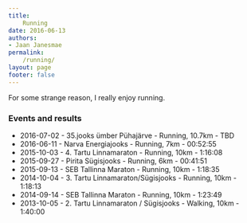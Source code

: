 ```yaml
---
title:
    Running
date: 2016-06-13
authors:
- Jaan Janesmae
permalink:
    /running/
layout: page
footer: false
---
```

For some strange reason, I really enjoy running.

### Events and results

- 2016-07-02 - 35.jooks ümber Pühajärve - Running, 10.7km - TBD
- 2016-06-11 - Narva Energiajooks - Running, 7km - 00:52:55
- 2015-10-03 - 4. Tartu Linnamaraton - Running, 10km - 1:16:08
- 2015-09-27 - Pirita Sügisjooks - Running, 6km - 00:41:51
- 2015-09-13 - SEB Tallinna Maraton - Running, 10km - 1:18:35
- 2014-10-04 - 3. Tartu Linnamaraton/Sügisjooks - Running, 10km - 1:18:13
- 2014-09-14 - SEB Tallinna Maraton - Running, 10km - 1:23:49
- 2013-10-05 - 2. Tartu Linnamaraton / Sügisjooks - Walking, 10km - 1:40:00
